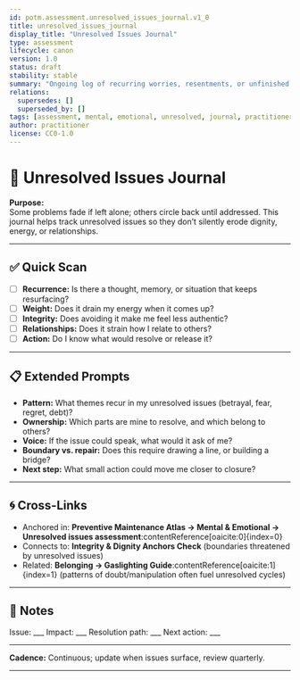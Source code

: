 ```yaml
---
id: potm.assessment.unresolved_issues_journal.v1_0
title: unresolved_issues_journal
display_title: "Unresolved Issues Journal"
type: assessment
lifecycle: canon
version: 1.0
status: draft
stability: stable
summary: "Ongoing log of recurring worries, resentments, or unfinished business that weigh on emotional integrity."
relations:
  supersedes: []
  superseded_by: []
tags: [assessment, mental, emotional, unresolved, journal, practitioner]
author: practitioner
license: CC0-1.0
---
```


# 📝 Unresolved Issues Journal

**Purpose:**  
Some problems fade if left alone; others circle back until addressed. This journal helps track unresolved issues so they don’t silently erode dignity, energy, or relationships.

---

## ✅ Quick Scan

- [ ] **Recurrence:** Is there a thought, memory, or situation that keeps resurfacing?  
- [ ] **Weight:** Does it drain my energy when it comes up?  
- [ ] **Integrity:** Does avoiding it make me feel less authentic?  
- [ ] **Relationships:** Does it strain how I relate to others?  
- [ ] **Action:** Do I know what would resolve or release it?  

---

## 📋 Extended Prompts

- **Pattern:** What themes recur in my unresolved issues (betrayal, fear, regret, debt)?  
- **Ownership:** Which parts are mine to resolve, and which belong to others?  
- **Voice:** If the issue could speak, what would it ask of me?  
- **Boundary vs. repair:** Does this require drawing a line, or building a bridge?  
- **Next step:** What small action could move me closer to closure?  

---

## 🌀 Cross-Links

- Anchored in: **Preventive Maintenance Atlas → Mental & Emotional → Unresolved issues assessment**:contentReference[oaicite:0]{index=0}  
- Connects to: **Integrity & Dignity Anchors Check** (boundaries threatened by unresolved issues)  
- Related: **Belonging → Gaslighting Guide**:contentReference[oaicite:1]{index=1} (patterns of doubt/manipulation often fuel unresolved cycles)  

---

## 📝 Notes

Issue: \_\_\_
Impact: \_\_\_
Resolution path: \_\_\_
Next action: \_\_\_

---

**Cadence:** Continuous; update when issues surface, review quarterly.

---
